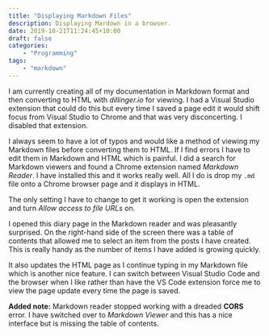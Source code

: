 ```yaml
---
title: "Displaying Markdown Files"
description: Displaying Mardown in a browser.
date: 2019-10-21T11:24:45+10:00
draft: false
categories: 
    - "Programming"
tags: 
    - "markdown"
---
```


I am currently creating all of my documentation in Markdown format and then converting to HTML with *dillinger.io* for viewing. I had a Visual Studio extension that could do this but every time I saved a page edit it would shift focus from Visual Studio to Chrome and that was very disconcerting. I disabled that extension.

I always seem to have a lot of typos and would like a method of viewing my Markdown files before converting them to HTML. If I find errors I have to edit them in Markdown and HTML which is painful. I did a search for Markdown viewers and found a Chrome extension named *Markdown Reader*. I have installed this and it works really well. All I do is drop my ``.md`` file onto a Chrome browser page and it displays in HTML.

The only setting I have to change to get it working is open the extension and turn *Allow access to file URLs* on.

I opened this diary page in the Markdown reader and was pleasantly surprised. On the right-hand side of the screen there was a table of contents that allowed me to select an item from the posts I have created. This is really handy as the number of items I have added is growing quickly.

It also updates the HTML page as I continue typing in my Markdown file which is another nice feature. I can switch between Visual Studio Code and the browser when I like rather than have the VS Code extension force me to view the page update every time the page is saved.

**Added note:** Markdown reader stopped working with a dreaded **CORS** error. I have switched over to *Markdown Viewer* and this has a nice interface but is missing the table of contents.